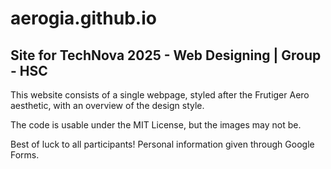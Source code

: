 # aerogia.github.io
## Site for TechNova 2025 - Web Designing | Group - HSC

This website consists of a single webpage, styled after the Frutiger Aero aesthetic, with an overview of the design style.

The code is usable under the MIT License, but the images may not be.

Best of luck to all participants! Personal information given through Google Forms.
